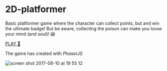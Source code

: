 # 2D-platformer
Basic platformer game where the character can collect points, but and win the ultimate badge!
But be aware, collecting the poison can make you loose your mind (and soul)! 😱

[PLAY 🙌 ](https://javpet.github.io/2D-platformer/)

The game has created with *PhaserJS* 

![screen shot 2017-08-10 at 19 55 12](https://user-images.githubusercontent.com/9334646/29184435-72e8e4c0-7e06-11e7-88f3-2850e3bb3143.png)



